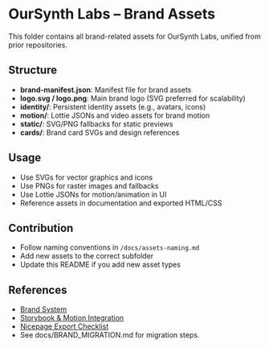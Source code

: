 

# OurSynth Labs – Brand Assets

This folder contains all brand-related assets for OurSynth Labs, unified from prior repositories.

## Structure

- **brand-manifest.json**: Manifest file for brand assets
- **logo.svg / logo.png**: Main brand logo (SVG preferred for scalability)
- **identity/**: Persistent identity assets (e.g., avatars, icons)
- **motion/**: Lottie JSONs and video assets for brand motion
- **static/**: SVG/PNG fallbacks for static previews
- **cards/**: Brand card SVGs and design references

## Usage

- Use SVGs for vector graphics and icons
- Use PNGs for raster images and fallbacks
- Use Lottie JSONs for motion/animation in UI
- Reference assets in documentation and exported HTML/CSS

## Contribution

- Follow naming conventions in `/docs/assets-naming.md`
- Add new assets to the correct subfolder
- Update this README if you add new asset types

## References

- [Brand System](../../docs/brand-system.md)
- [Storybook & Motion Integration](../../docs/storybook-motion-integration.md)
- [Nicepage Export Checklist](../../docs/nicepage-export-checklist.md)
- See docs/BRAND_MIGRATION.md for migration steps.
